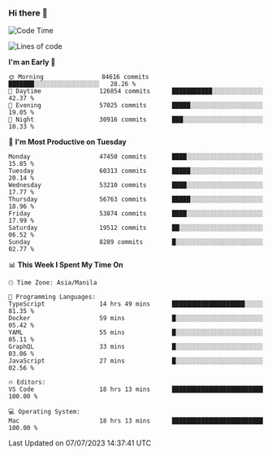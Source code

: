 ### Hi there 👋

<!--START_SECTION:waka-->
![Code Time](http://img.shields.io/badge/Code%20Time-4%2C146%20hrs%2014%20mins-blue)

![Lines of code](https://img.shields.io/badge/From%20Hello%20World%20I%27ve%20Written-111.9%20million%20lines%20of%20code-blue)

**I'm an Early 🐤** 

```text
🌞 Morning                84616 commits       ███████░░░░░░░░░░░░░░░░░░   28.26 % 
🌆 Daytime                126854 commits      ███████████░░░░░░░░░░░░░░   42.37 % 
🌃 Evening                57025 commits       █████░░░░░░░░░░░░░░░░░░░░   19.05 % 
🌙 Night                  30916 commits       ███░░░░░░░░░░░░░░░░░░░░░░   10.33 % 
```
📅 **I'm Most Productive on Tuesday** 

```text
Monday                   47450 commits       ████░░░░░░░░░░░░░░░░░░░░░   15.85 % 
Tuesday                  60313 commits       █████░░░░░░░░░░░░░░░░░░░░   20.14 % 
Wednesday                53210 commits       ████░░░░░░░░░░░░░░░░░░░░░   17.77 % 
Thursday                 56763 commits       █████░░░░░░░░░░░░░░░░░░░░   18.96 % 
Friday                   53874 commits       ████░░░░░░░░░░░░░░░░░░░░░   17.99 % 
Saturday                 19512 commits       ██░░░░░░░░░░░░░░░░░░░░░░░   06.52 % 
Sunday                   8289 commits        █░░░░░░░░░░░░░░░░░░░░░░░░   02.77 % 
```


📊 **This Week I Spent My Time On** 

```text
🕑︎ Time Zone: Asia/Manila

💬 Programming Languages: 
TypeScript               14 hrs 49 mins      ████████████████████░░░░░   81.35 % 
Docker                   59 mins             █░░░░░░░░░░░░░░░░░░░░░░░░   05.42 % 
YAML                     55 mins             █░░░░░░░░░░░░░░░░░░░░░░░░   05.11 % 
GraphQL                  33 mins             █░░░░░░░░░░░░░░░░░░░░░░░░   03.06 % 
JavaScript               27 mins             █░░░░░░░░░░░░░░░░░░░░░░░░   02.56 % 

🔥 Editors: 
VS Code                  18 hrs 13 mins      █████████████████████████   100.00 % 

💻 Operating System: 
Mac                      18 hrs 13 mins      █████████████████████████   100.00 % 
```


 Last Updated on 07/07/2023 14:37:41 UTC
<!--END_SECTION:waka-->


<!--
**rad182/rad182** is a ✨ _special_ ✨ repository because its `README.md` (this file) appears on your GitHub profile.

Here are some ideas to get you started:

- 🔭 I’m currently working on ...
- 🌱 I’m currently learning ...
- 👯 I’m looking to collaborate on ...
- 🤔 I’m looking for help with ...
- 💬 Ask me about ...
- 📫 How to reach me: ...
- 😄 Pronouns: ...
- ⚡ Fun fact: ...
-->
